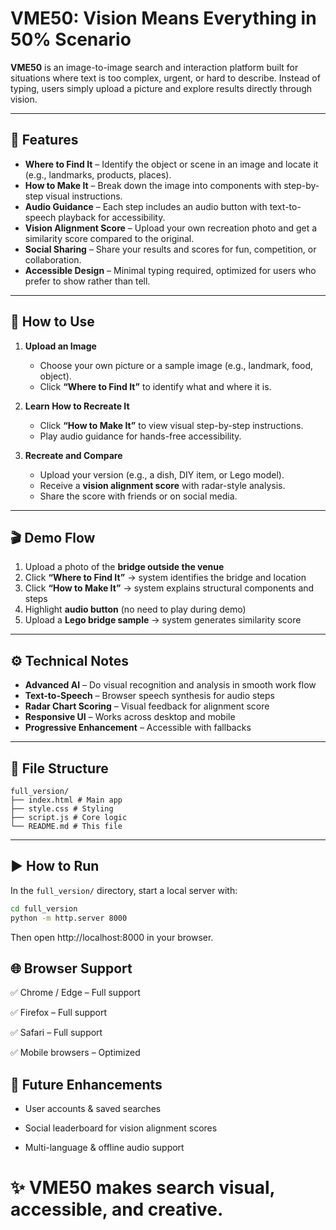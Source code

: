 # VME50: Vision Means Everything in 50% Scenario

**VME50** is an image-to-image search and interaction platform built for situations where text is too complex, urgent, or hard to describe. Instead of typing, users simply upload a picture and explore results directly through vision.

---

## 🚀 Features
- **Where to Find It** – Identify the object or scene in an image and locate it (e.g., landmarks, products, places).  
- **How to Make It** – Break down the image into components with step-by-step visual instructions.  
- **Audio Guidance** – Each step includes an audio button with text-to-speech playback for accessibility.  
- **Vision Alignment Score** – Upload your own recreation photo and get a similarity score compared to the original.  
- **Social Sharing** – Share your results and scores for fun, competition, or collaboration.  
- **Accessible Design** – Minimal typing required, optimized for users who prefer to show rather than tell.  

---

## 🥇 How to Use
1. **Upload an Image**  
   - Choose your own picture or a sample image (e.g., landmark, food, object).  
   - Click **“Where to Find It”** to identify what and where it is.  

2. **Learn How to Recreate It**  
   - Click **“How to Make It”** to view visual step-by-step instructions.  
   - Play audio guidance for hands-free accessibility.  

3. **Recreate and Compare**  
   - Upload your version (e.g., a dish, DIY item, or Lego model).  
   - Receive a **vision alignment score** with radar-style analysis.  
   - Share the score with friends or on social media.  

---

## 🎬 Demo Flow
1. Upload a photo of the **bridge outside the venue**  
2. Click **“Where to Find It”** → system identifies the bridge and location  
3. Click **“How to Make It”** → system explains structural components and steps  
4. Highlight **audio button** (no need to play during demo)  
5. Upload a **Lego bridge sample** → system generates similarity score  

---

## ⚙️ Technical Notes
- **Advanced AI** – Do visual recognition and analysis in smooth work flow
- **Text-to-Speech** – Browser speech synthesis for audio steps  
- **Radar Chart Scoring** – Visual feedback for alignment score  
- **Responsive UI** – Works across desktop and mobile  
- **Progressive Enhancement** – Accessible with fallbacks  

---

## 📂 File Structure
```
full_version/
├── index.html # Main app
├── style.css # Styling
├── script.js # Core logic
└── README.md # This file
```

---

## ▶️ How to Run
In the `full_version/` directory, start a local server with:

```bash
cd full_version
python -m http.server 8000
```

Then open http://localhost:8000
 in your browser.

## 🌐 Browser Support

✅ Chrome / Edge – Full support

✅ Firefox – Full support

✅ Safari – Full support

✅ Mobile browsers – Optimized

## 🔮 Future Enhancements


* User accounts & saved searches

* Social leaderboard for vision alignment scores

* Multi-language & offline audio support

# ✨ VME50 makes search visual, accessible, and creative.